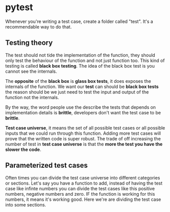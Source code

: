# pytest

Whenever you're writing a test case, create a folder called "test". It's a recommendable way to do that.

## Testing theory

The test should not tide the implementation of the function, they should only test the behaviour of the function and not just function too. This kind of testing is called **black box testing**. The idea of the black box test is you cannot see the internals.

The **opposite** of the **black box** is **glass box tests**, it does exposes the internals of the function. We want our **test** can should be **black box tests** the reason should be we just need to test the input and output of the function not the internals.

By the way, the word people use the describe the tests that depends on implementation details is **brittle**, developers don't want the test case to be **brittle**.

**Test case universe**, it means the set of all possible test cases or all possible inputs that we could run through this function. Adding more test cases will prove that the written code is super robust. The trade of off increasing the number of test in **test case universe** is that the **more the test you have the slower the code**.

## Parameterized test cases

Often times you can divide the test case universe into different categories or sections. Let's say you have a function to add, instead of having the test case like infinte numbers you can divide the test cases like this positive numbers, negative numbers and zero. IF the function is working for this numbers, it means it's working good. Here we're are dividing the test case into some sections.




















